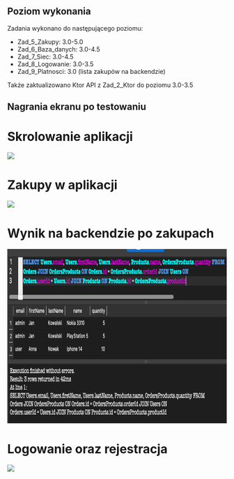 ## Poziom wykonania

Zadania wykonano do następującego poziomu:

- Zad_5_Zakupy: 3.0-5.0
- Zad_6_Baza_danych: 3.0-4.5
- Zad_7_Siec: 3.0-4.5
- Zad_8_Logowanie: 3.0-3.5
- Zad_9_Platnosci: 3.0 (lista zakupów na backendzie)

Także zaktualizowano Ktor API z Zad_2_Ktor do poziomu 3.0-3.5

## Nagrania ekranu po testowaniu

# Skrolowanie aplikacji

<img src="https://github.com/ge0rgii/ujandroid2324/blob/main/Zad_5-9_Sklep/Skrolowanie.gif?raw=true" height="400">

# Zakupy w aplikacji
<img src="https://github.com/ge0rgii/ujandroid2324/blob/main/Zad_5-9_Sklep/Zakupy.gif?raw=true" height="400">

# Wynik na backendzie po zakupach
<img src="https://github.com/ge0rgii/ujandroid2324/blob/main/Zad_5-9_Sklep/Baza.png?raw=true" height="400">

# Logowanie oraz rejestracja
<img src="https://github.com/ge0rgii/ujandroid2324/blob/main/Zad_5-9_Sklep/Logowanie.gif?raw=true" height="400">




